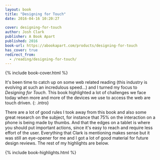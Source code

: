 ```yaml
---
layout: book
title: "Designing for Touch"
date: 2016-04-16 10:20:27
 
cover: designing-for-touch
author: Josh Clark
publisher: A Book Apart
published: 2016
book-url: https://abookapart.com/products/designing-for-touch
has_cover: true
redirect_from:
  - /reading/designing-for-touch/
---
```

{% include book-cover.html %}

It's been time to catch up on some web related reading (this industry is evolving at such an incredulous speed...) and I turned my focus to *Designing for Touch*. This book highlighted a lot of challenges we face today when more and more of the devices we use to access the web are touch driven.
{: .intro}

There are a lot of good rules I took away from this book and also some great research on the subject, for instance that 75% on the interaction on a phone is being made by thumbs. And that the edges on a tablet is where you should put important actions, since it's easy to reach and require less effort of the user. Everything that Clark is mentioning makes sense but it was still an eye-opener for me and I got a lot of good material for future design reviews. The rest of my highlights are below.

{% include book-highlights.html %}
